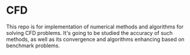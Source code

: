 # CFD
This repo is for implementation of numerical methods and algorithms for solving CFD problems. It's going to be studied the accuracy of such methods, as well as its convergence and algorithms enhancing based on benchmark problems.    
